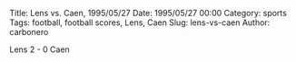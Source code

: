 Title: Lens vs. Caen, 1995/05/27
Date: 1995/05/27 00:00
Category: sports
Tags: football, football scores, Lens, Caen
Slug: lens-vs-caen
Author: carbonero


Lens 2 - 0 Caen
